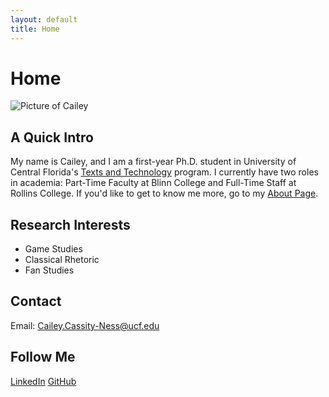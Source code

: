 ```yaml
---
layout: default
title: Home
---
```

# Home
![Picture of Cailey](/assets/Cailey.jpg)

## A Quick Intro
My name is Cailey, and I am a first-year Ph.D. student in University of Central Florida's [Texts and Technology](https://cah.ucf.edu/textstech/) program. I currently have two roles in academia: Part-Time Faculty at Blinn College and Full-Time Staff at Rollins College. If you'd like to get to know me more, go to my [About Page](/Portfolio/about%20me). 

## Research Interests
- Game Studies
- Classical Rhetoric
- Fan Studies

## Contact
Email: Cailey.Cassity-Ness@ucf.edu

## Follow Me
[LinkedIn](https://www.linkedin.com/in/cailey-c-6548551b1)
[GitHub](https://github.com/ccassityness)